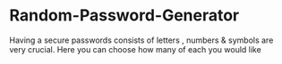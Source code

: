 # Random-Password-Generator
Having a secure passwords consists of letters , numbers &amp; symbols are very crucial. Here you can choose how many of each you would like 
